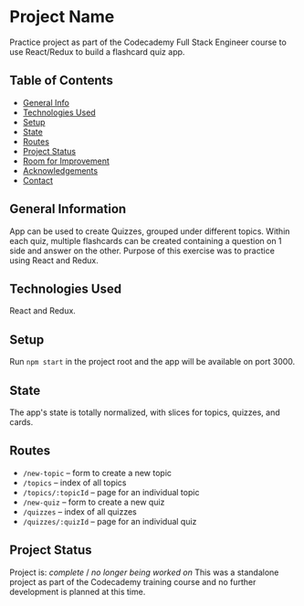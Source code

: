 # Project Name
Practice project as part of the Codecademy Full Stack Engineer course to use React/Redux to build a flashcard quiz app. 

## Table of Contents
* [General Info](#general-information)
* [Technologies Used](#technologies-used)
* [Setup](#setup)
* [State](#state)
* [Routes](#routes)
* [Project Status](#project-status)
* [Room for Improvement](#room-for-improvement)
* [Acknowledgements](#acknowledgements)
* [Contact](#contact)

## General Information

App can be used to create Quizzes, grouped under different topics. Within each quiz, multiple flashcards can be created containing a question on 1 side and answer on the other.
Purpose of this exercise was to practice using React and Redux.

## Technologies Used

React and Redux. 

## Setup

Run `npm start` in the project root and the app will be available on port 3000.

## State

The app's state is totally normalized, with slices for topics, quizzes, and cards.

## Routes

- `/new-topic` – form to create a new topic
- `/topics` – index of all topics
- `/topics/:topicId` – page for an individual topic
- `/new-quiz` – form to create a new quiz
- `/quizzes` – index of all quizzes
- `/quizzes/:quizId` – page for an individual quiz

## Project Status

Project is: _complete_ / _no longer being worked on_
This was a standalone project as part of the Codecademy training course and no further development is planned at this time. 
